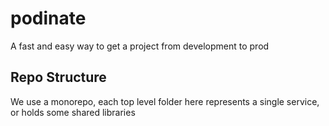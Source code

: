 # podinate
A fast and easy way to get a project from development to prod

## Repo Structure
We use a monorepo, each top level folder here represents a single service, or holds some shared libraries